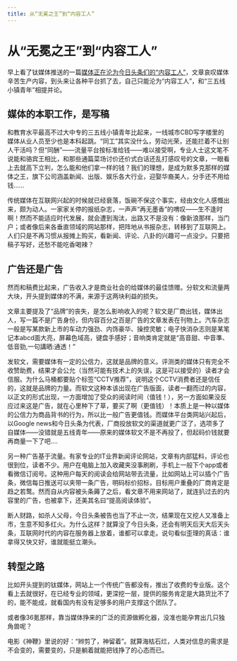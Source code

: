 ```yaml
---
title: 从“无冕之王”到“内容工人”
---
```

# 从“无冕之王”到“内容工人”

早上看了钛媒体推送的一篇[媒体正在沦为今日头条们的“内容工人”](https://mp.weixin.qq.com/s?__biz=MjM5ODIzNTc2MA==&mid=2660760106&idx=1&sn=b60686af56cef07dd34ed79279b2f23c)，文章哀叹媒体辛苦生产内容，到头来让各种平台抓了去，自己只能沦为“内容工人”，和“三五线小镇青年”相提并论。

## 媒体的本职工作，是写稿

和教育水平最高不过大中专的三五线小镇青年比起来，一线城市CBD写字楼里的媒体从业人员至少也是本科起跳。“同工”其实没什么，劳动光荣，还能拦着不让别人干活吗？但“同酬”——流量平台按标准给钱——难以接受啊，专业人士这文笔不说能和骆宾王相比，和那些通篇菜场讨价还价式白话还乱打感叹号的文章，一眼看上去就高下立判，怎么能和他们拿一样的钱？我们的理想，是成为默多克那样的媒体之王，旗下公司涵盖新闻、出版、娱乐各大行业，迎娶华裔美人，分手还不用给钱......

传统媒体在互联网兴起的时候就已经衰落，饭碗不保这个事实，经由文化人感慨出来，颇为动人。一家家关停的报纸杂志，一声声“再无墨香”的喟叹——生不逢时啊！然而不能适应时代发展，就会遭到淘汰，出路又不是没有：像新浪那样，当门户；或者像后来各垂直领域的网站那样，把阵地从书报杂志，转移到了互联网上。人们只是不再习惯从报摊上购买，看新闻、评论、八卦的兴趣可一点没少。只要把稿子写好，还愁不能吃香喝辣？

## 广告还是广告

然而和稿费比起来，广告收入才是商业社会的给媒体的最佳馈赠。分软文和流量两大块，开头提到媒体的不满，来源于这两块利益的损失。

文章主要提及了“品牌”的丧失，是怎么影响收入的呢？软文是厂商出钱，媒体出人，写一篇不是广告身份，但内容百分之百是广告的文章发表在刊物上。汽车杂志一般是写某款新上市的车动力强劲、内饰豪华、操控灵敏；电子快消杂志则是某笔记本abcd面大亮，屏幕色域高，键盘手感好；音响类肯定就是“高音甜、中音準、低音勁,一句講晒:通透！”

发软文，需要媒体有一定的公信力，这就是品牌的意义。评测类的媒体只有完全不收赞助费，结果才会公允（当然可能有技术上的失误，这是可以接受的）读者才会信服。为什么马桶都要贴个标签“CCTV推荐”，说明这个CCTV消费者还是信任的，这就是品牌的力量。而软文这种本该出现在广告版面，读者一翻而过的内容，以正文的形式出现，一方面增加了受众的阅读时间（值钱！），另一方面如果没反应过来这是广告，就在心里种下了草，要买了啊（更值钱）！本质上是一种以媒体的公信力为商品背书的行为，所以比一般广告更值钱。而媒体平台类网站兴起后，以Google news和今日头条为代表，厂商投放软文的渠道就更广泛了，选项多了自媒体——没错就是五线青年——原来的媒体软文不是不再投了，但起码价钱就要再商量一下了吧....

另一种广告基于流量。有家专业的IT业界新闻评论网站，文章有内部猛料，评论也很到位，读者不少。用户在电脑上加入收藏夹没事刷刷，手机上一般下个app或者看微信订阅号。这种用户每天的阅读会给网站带去流量，比如网站上可以插个广告条，微信每日推送可以夹带一条广告，明码标价招标，目标用户重叠的厂商肯定是趋之若鹜。然而自从内容被头条薅了之后，看文章不用来网站了，就连扒过去的内容里的广告，也被拿下，还美其名曰“提高阅读体验”。


断人财路，如杀人父母，今日头条被告也当了不止一次，结果现在又挖人又准备上市，生意不知多红火。为什么这样？就算没了今日头条，还会有明天后天大后天头条，互联网时代的内容在服务器上放着，谁都可以拿走。说句看似歪理的真话：谁拿得又快又好，谁就能挺立潮头。

## 转型之路

比如开头提到的钛媒体，网站上一个传统广告都没有，推出了收费的专业版。这个看上去就很好，在已经专业的领域，更深挖一层，提供的服务肯定是大路货比不了的，能不能成，就看国内有没有足够多的用户支撑这个团队了。

或者像36氪那样，靠当媒体挣来的广泛的资源做孵化器，没准也能孕育出几只独角兽呢？

电影《神鞭》里说的好：“辫剪了，神留着”。就算海枯石烂，人类对信息的需求是不会变的，需要变的，只是躺着就能把钱挣了的心态而已。
